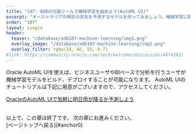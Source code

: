 ```yaml
---
title: "107: ADBの付属ツールで機械学習を始めよう(AutoML UI)"
excerpt: "オーストラリアの明日の天気を予測するモデルを作ってみましょう。機械学習に関する深い知識がなくても大丈夫"
order: "107"
layout: single
header:
  teaser: "/database/adb107-machine-learning/img1.png"
  overlay_image: "/database/adb107-machine-learning/img1.png"
  overlay_filter: rgba(34, 66, 55, 0.7)
#link: https://community.oracle.com/tech/welcome/discussion/4474261/
---
```


<a id="anchor0"></a>

Oracle AutoML UIを使えば、ビジネスユーザやBIベースで分析を行うユーザが機械学習モデルをビルド、デプロイすることが可能になります。
AutoML UIのチュートリアルは下記に用意がございますので、アクセスしてください。

[OracleのAutoML UIで気軽に明日雨が降るか予測しよう](https://qiita.com/yuki_coffee/items/76481759537c38b032e2)


<br>
以上で、この章は終了です。  
次の章にお進みください。

<br>
[ページトップへ戻る](#anchor0)


